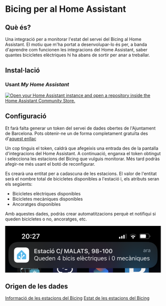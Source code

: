 # Bicing per al Home Assistant


## Què és?
Una integració per a monitorar l'estat del servei del Bicing al Home Assistant. El motiu que m'ha portat a desenvolupar-lo és per, a banda d'aprendre com funcionen les integracions del Home Assistant, saber quantes bicicletes elèctriques hi ha abans de sortir per anar a treballar.


## Instal·lació

### Usant _My Home Assistant_
[![Open your Home Assistant instance and open a repository inside the Home Assistant Community Store.](https://my.home-assistant.io/badges/hacs_repository.svg)](https://my.home-assistant.io/redirect/hacs_repository/?owner=oscarsanchezdm&repository=bicing-hassio&category=integration)

## Configuració
Et farà falta generar un token del servei de dades obertes de l'Ajuntament de Barcelona. Pots obtenir-ne un de forma completament gratuïta des d'[aquest enllaç](https://opendata-ajuntament.barcelona.cat/ca/tokens)

Un cop tinguis el token, caldrà que afegeixis una entrada des de la pantalla d'integracions del Home Assistant. A continuació, enganxa el token obtingut i selecciona les estacions del Bicing que vulguis monitorar. Més tard podràs afegir-ne més usant el botó de reconfigurar.

Es crearà una entitat per a cadascuna de les estacions. El valor de l'entitat serà el nombre total de bicicletes disponibles a l'estació i, els atributs seran els següents:
-  Bicicletes elèctriques disponibles
-  Bicicletes mecàniques disponibles
-  Ancoratges disponibles

Amb aquestes dades, podràs crear automatitzacions perquè et notifiqui si queden bicicletes o no, ancoratges, etc.

![Chart](images/notification.png)

## Origen de les dades
[Informació de les estacions del Bicing](https://opendata-ajuntament.barcelona.cat/data/ca/dataset/informacio-estacions-bicing)
[Estat de les estacions del Bicing](https://opendata-ajuntament.barcelona.cat/data/ca/dataset/estat-estacions-bicing)


